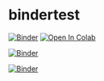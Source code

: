 # bindertest

[![Binder](https://mybinder.org/badge_logo.svg)](https://mybinder.org/v2/gh/iwanaminami/bindertest/main?labpath=%2F00_bindertest.ipynb)
<a href="https://colab.research.google.com/github/iwanaminami/bindertest/blob/main/00_bindertest.ipynb" target="_parent"><img src="https://colab.research.google.com/assets/colab-badge.svg" alt="Open In Colab"/></a>


[![Binder](https://mybinder.org/badge_logo.svg)](https://mybinder.org/v2/gh/iwanaminami/bindertest/main?labpath=%2F00_bindertest_2.ipynb)

[![Binder](https://mybinder.org/badge_logo.svg)](https://mybinder.org/v2/gh/iwanaminami/bindertest/main?labpath=%2FUntitled2.ipynb)
